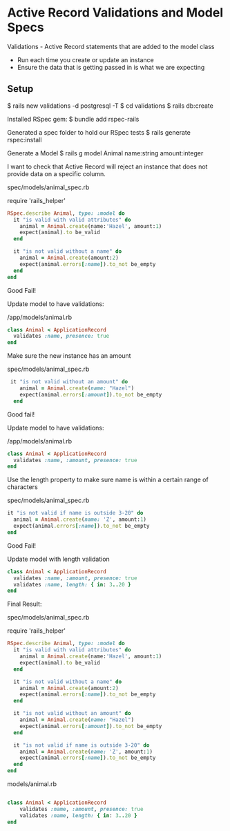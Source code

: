 # Active Record Validations and Model Specs

Validations - Active Record statements that are added to the model class

- Run each time you create or update an instance
- Ensure the data that is getting passed in is what we are expecting

## Setup
$ rails new validations -d postgresql -T 
$ cd validations 
$ rails db:create

Installed RSpec gem:
$ bundle add rspec-rails

Generated a spec folder to hold our RSpec tests
$ rails generate rspec:install

Generate a Model
$ rails g model Animal name:string amount:integer

I want to check that Active Record will reject an instance that does not provide data on a specific column.

spec/models/animal_spec.rb

require 'rails_helper'

```ruby
RSpec.describe Animal, type: :model do
  it "is valid with valid attributes" do
    animal = Animal.create(name:'Hazel', amount:1)
    expect(animal).to be_valid
  end

  it "is not valid without a name" do
    animal = Animal.create(amount:2)
    expect(animal.errors[:name]).to_not be_empty
  end
end
  ```
Good Fail!

Update model to have validations:

/app/models/animal.rb

```ruby
class Animal < ApplicationRecord
  validates :name, presence: true
end
```

Make sure the new instance has an amount

spec/models/animal_spec.rb

```ruby
 it "is not valid without an amount" do
    animal = Animal.create(name: "Hazel")
    expect(animal.errors[:amount]).to_not be_empty
  end
  ```

Good fail!

Update model to have validations:

/app/models/animal.rb

```ruby
class Animal < ApplicationRecord
  validates :name, :amount, presence: true
end
```

Use the length property to make sure name is within a certain range of characters

spec/models/animal_spec.rb

  ```ruby
  it "is not valid if name is outside 3-20" do
    animal = Animal.create(name: 'Z', amount:1)
    expect(animal.errors[:name]).to_not be_empty
  end
  ```

  Good Fail!

  Update model with length validation

  ```ruby
  class Animal < ApplicationRecord
    validates :name, :amount, presence: true
    validates :name, length: { in: 3..20 }
  end
  ```

Final Result:

spec/models/animal_spec.rb

require 'rails_helper'

```ruby
RSpec.describe Animal, type: :model do
  it "is valid with valid attributes" do
    animal = Animal.create(name:'Hazel', amount:1)
    expect(animal).to be_valid
  end

  it "is not valid without a name" do
    animal = Animal.create(amount:2)
    expect(animal.errors[:name]).to_not be_empty
  end

  it "is not valid without an amount" do
    animal = Animal.create(name: "Hazel")
    expect(animal.errors[:amount]).to_not be_empty
  end

  it "is not valid if name is outside 3-20" do
    animal = Animal.create(name: 'Z', amount:1)
    expect(animal.errors[:name]).to_not be_empty
  end
end
```

models/animal.rb

```ruby

class Animal < ApplicationRecord
    validates :name, :amount, presence: true
    validates :name, length: { in: 3..20 }
end
```

